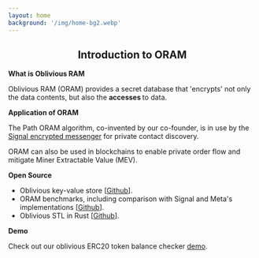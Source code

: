 ```yaml
---
layout: home
background: '/img/home-bg2.webp'
---
```

<h2 style="text-align: center;">Introduction to ORAM</h2>

**What is Oblivious RAM**

Oblivious RAM (ORAM) provides a secret database that 'encrypts' not only the data contents, but also the <b> accesses </b> to data.

**Application of ORAM**

The Path ORAM algorithm, co-invented
by our co-founder, 
is in use by the [Signal encrypted messenger](https://signal.org/blog/building-faster-oram/) for private contact discovery. 
<br>

ORAM can also be used in blockchains to enable private order flow and mitigate Miner Extractable Value (MEV).

**Open Source**

<ul>
<li>
Oblivious key-value store [<a href="https://github.com/obliviouslabs/oram"><u>Github</u></a>].
</li>
<li>
ORAM benchmarks, including comparison with Signal and Meta's implementations [<a href="https://github.com/obliviouslabs/benchmarks"><u>Github</u></a>].
</li>
<li>
Oblivious STL in Rust [<a href="https://github.com/obliviouslabs/rostl"><u>Github</u></a>].
</li>
</ul>


**Demo**

Check out our oblivious ERC20 token balance checker <a href="https://www.obliviouslabs.com/WBTCdemo/"><u>demo</u></a>.

